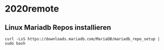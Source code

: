 # 2020remote

## Linux Mariadb Repos installieren 

```
curl -LsS https://downloads.mariadb.com/MariaDB/mariadb_repo_setup | sudo bash
```

